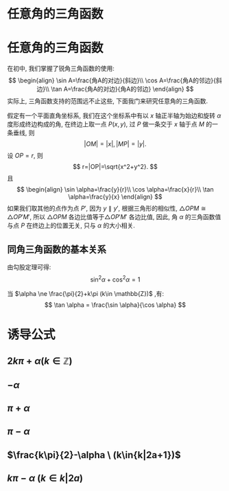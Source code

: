 # 任意角的三角函数

# 任意角的三角函数

在初中, 我们掌握了锐角三角函数的使用: 
$$
\begin{align}
\sin A=\frac{角A的对边}{斜边}\\
\cos A=\frac{角A的邻边}{斜边}\\
\tan A=\frac{角A的对边}{角A的邻边}
\end{align}
$$
实际上, 三角函数支持的范围远不止这些, 下面我门来研究任意角的三角函数. 

假定有一个平面直角坐标系, 我们在这个坐标系中有以 $x$ 轴正半轴为始边和旋转 $\alpha$ 度形成终边构成的角, 在终边上取一点 $P(x,y)$, 过 $P$ 做一条交于 $x$ 轴于点 $M$ 的一条垂线, 则
$$
|OM|=|x|,|MP|=|y|.
$$
设 $OP=r$, 则
$$
r=|OP|=\sqrt{x^2+y^2}.
$$
且
$$
\begin{align}
\sin \alpha=\frac{y}{r}\\
\cos \alpha=\frac{x}{r}\\
\tan \alpha=\frac{y}{x}
\end{align}
$$
如果我们取其他的点作为点 $P'$, 因为 $y\parallel y'$, 根据三角形的相似性, $\triangle OPM \cong \triangle OP'M'$, 所以 $\triangle OPM$ 各边比值等于$\triangle OP'M'$ 各边比值, 因此, 角 $\alpha$ 的三角函数值与点 $P$ 在终边上的位置无关, 只与 $\alpha$ 的大小相关. 
## 同角三角函数的基本关系

由勾股定理可得: 
$$
\sin^2 \alpha +\cos^2 \alpha =1
$$

当 $\alpha \ne \frac{\pi}{2}+k\pi (k\in \mathbb{Z})$ ,有: 
$$
\tan \alpha = \frac{\sin \alpha}{\cos \alpha}
$$

# 诱导公式

##  $2k\pi+\alpha(k\in \mathbb{Z})$ 

## $-\alpha$ 

## $\pi+\alpha$ 

## $\pi-\alpha$ 

## $\frac{k\pi}{2}-\alpha \  (k\in{k|2a+1})$ 

## $k\pi-\alpha \  (k\in{k|2a})$ 


